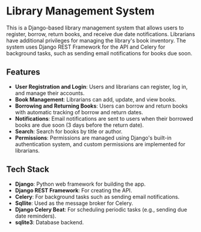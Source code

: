 # Library Management System

This is a Django-based library management system that allows users to register, borrow, return books, and receive due date notifications. Librarians have additional privileges for managing the library's book inventory. The system uses Django REST Framework for the API and Celery for background tasks, such as sending email notifications for books due soon.

## Features

- **User Registration and Login**: Users and librarians can register, log in, and manage their accounts.
- **Book Management**: Librarians can add, update, and view books.
- **Borrowing and Returning Books**: Users can borrow and return books with automatic tracking of borrow and return dates.
- **Notifications**: Email notifications are sent to users when their borrowed books are due soon (3 days before the return date).
- **Search**: Search for books by title or author.
- **Permissions**: Permissions are managed using Django's built-in authentication system, and custom permissions are implemented for librarians.

## Tech Stack

- **Django**: Python web framework for building the app.
- **Django REST Framework**: For creating the API.
- **Celery**: For background tasks such as sending email notifications.
- **Sqllite**: Used as the message broker for Celery.
- **Django Celery Beat**: For scheduling periodic tasks (e.g., sending due date reminders).
- **sqlite3**: Database backend.




